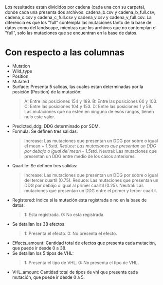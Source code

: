 Los resultados estan divididos por cadena (cada una con su carpeta), donde cada una presenta dos archivos: cadena_b.csv y cadena_b_full.csv, cadena_c.csv y cadena_c_full.csv y cadena_v.csv y cadena_v_full.csv. La diferencia es que los "full" contempla las mutaciones tanto de la base de datos como del landscape, mientras que los archivos que no contemplan el "full", solo las mutaciones que se encuentran en la base de datos.

# Con respecto a las columnas

* Mutation
* Wild_type
* Position
* Mutated
* Surface: Presenta 5 salidas, las cuales estan determinadas por la posición (Position) de la mutación:
    > A: Entre las posiciones 154 y 189.
    > B: Entre las posiciones 60 y 103.
    > C: Entre las posiciones 104 y 153.
    > D: Entre las posiciones 1 y 59.
    > Las mutaciones que no esten en ninguno de esos rangos, tienen nulo este valor.
* Predicted_ddg: DDG determinado por SDM.
* Formula: Se definen tres salidas:
    > Increase: Las mutaciones que presentan un DDG por sobre o igual el mean + 1.5*std.
    > Reduce: Las mutaciones que presentan un DDG por debajo o igual del mean - 1.5*std.
    > Neutral: Las mutaciones que presentan un DDG entre medio de los casos anteriores.
* Quartile: Se definen tres salidas:
    > Increase: Las mutaciones que presentan un DDG por sobre o igual del tercer cuartil (0.75).
    > Reduce: Las mutaciones que presentan un DDG por debajo o igual al primer cuartil (0.25).
    > Neutral: Las mutaciones que presentan un DDG entre el primer y tercer cuartil.
* Registered: Indica si la mutación esta registrada o no en la base de datos:
    > 1: Esta registrada.
    > 0: No esta registrada.
* Se detallan los 38 efectos:
    > 1: Presenta el efecto.
    > 0: No presenta el efecto.
* Effects_amount: Cantidad total de efectos que presenta cada mutación, que puede ir desde 0 a 38.
* Se detallan los 5 tipos de VHL:
    > 1: Presenta el tipo de VHL.
    > 0: No presenta el tipo de VHL.
* VHL_amount: Cantidad total de tipos de vhl que presenta cada mutación, que puede ir desde 0 a 5.